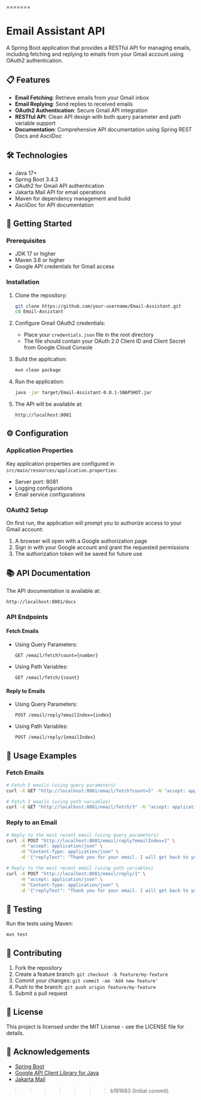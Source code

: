 =======
# Email Assistant API

A Spring Boot application that provides a RESTful API for managing emails, including fetching and replying to emails from your Gmail account using OAuth2 authentication.

## 📋 Features

- **Email Fetching**: Retrieve emails from your Gmail inbox
- **Email Replying**: Send replies to received emails
- **OAuth2 Authentication**: Secure Gmail API integration
- **RESTful API**: Clean API design with both query parameter and path variable support
- **Documentation**: Comprehensive API documentation using Spring REST Docs and AsciiDoc

## 🛠️ Technologies

- Java 17+
- Spring Boot 3.4.3
- OAuth2 for Gmail API authentication
- Jakarta Mail API for email operations
- Maven for dependency management and build
- AsciiDoc for API documentation

## 🚀 Getting Started

### Prerequisites

- JDK 17 or higher
- Maven 3.6 or higher
- Google API credentials for Gmail access

### Installation

1. Clone the repository:
   ```bash
   git clone https://github.com/your-username/Email-Assistant.git
   cd Email-Assistant
   ```

2. Configure Gmail OAuth2 credentials:
   - Place your `credentials.json` file in the root directory
   - The file should contain your OAuth 2.0 Client ID and Client Secret from Google Cloud Console

3. Build the application:
   ```bash
   mvn clean package
   ```

4. Run the application:
   ```bash
   java -jar target/Email-Assistant-0.0.1-SNAPSHOT.jar
   ```

5. The API will be available at:
   ```
   http://localhost:8081
   ```

## ⚙️ Configuration

### Application Properties

Key application properties are configured in `src/main/resources/application.properties`:

- Server port: 8081
- Logging configurations
- Email service configurations

### OAuth2 Setup

On first run, the application will prompt you to authorize access to your Gmail account:
1. A browser will open with a Google authorization page
2. Sign in with your Google account and grant the requested permissions
3. The authorization token will be saved for future use

## 📚 API Documentation

The API documentation is available at:
```
http://localhost:8081/docs
```

### API Endpoints

#### Fetch Emails

- Using Query Parameters:
  ```
  GET /email/fetch?count={number}
  ```

- Using Path Variables:
  ```
  GET /email/fetch/{count}
  ```
  
#### Reply to Emails

- Using Query Parameters:
  ```
  POST /email/reply?emailIndex={index}
  ```

- Using Path Variables:
  ```
  POST /email/reply/{emailIndex}
  ```

## 📝 Usage Examples

### Fetch Emails

```bash
# Fetch 5 emails (using query parameters)
curl -X GET "http://localhost:8081/email/fetch?count=5" -H "accept: application/json"

# Fetch 3 emails (using path variables)
curl -X GET "http://localhost:8081/email/fetch/3" -H "accept: application/json"
```

### Reply to an Email

```bash
# Reply to the most recent email (using query parameters)
curl -X POST "http://localhost:8081/email/reply?emailIndex=1" \
     -H "accept: application/json" \
     -H "Content-Type: application/json" \
     -d '{"replyText": "Thank you for your email. I will get back to you soon."}'

# Reply to the most recent email (using path variables)
curl -X POST "http://localhost:8081/email/reply/1" \
     -H "accept: application/json" \
     -H "Content-Type: application/json" \
     -d '{"replyText": "Thank you for your email. I will get back to you soon."}'
```

## 🧪 Testing

Run the tests using Maven:

```bash
mvn test
```

## 🤝 Contributing

1. Fork the repository
2. Create a feature branch: `git checkout -b feature/my-feature`
3. Commit your changes: `git commit -am 'Add new feature'`
4. Push to the branch: `git push origin feature/my-feature`
5. Submit a pull request

## 📄 License

This project is licensed under the MIT License - see the LICENSE file for details.

## 🙏 Acknowledgements

- [Spring Boot](https://spring.io/projects/spring-boot)
- [Google API Client Library for Java](https://github.com/googleapis/google-api-java-client)
- [Jakarta Mail](https://eclipse-ee4j.github.io/mail/) 
>>>>>>> b191683 (Initial commit)
